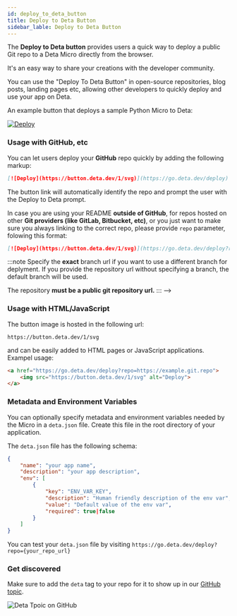 ```yaml
---
id: deploy_to_deta_button
title: Deploy to Deta Button
sidebar_lable: Deploy to Deta Button
---
```


The __Deploy to Deta button__ provides users a quick way to deploy a public Git repo to a Deta Micro directly from the browser.

It's an easy way to share your creations with the developer community.

You can use the "Deploy To Deta Button" in open-source repositories, blog posts, landing pages etc, allowing other developers to quickly deploy and use your app on Deta.

An example button that deploys a sample Python Micro to Deta:

[![Deploy](/img/deploy_button/button.svg)](https://go.deta.dev/deploy?repo=https://github.com/deta/deploy-to-deta-button-example)

### Usage with GitHub, etc

You can let users deploy your __GitHub__ repo quickly by adding the following markup:

```md
[![Deploy](https://button.deta.dev/1/svg)](https://go.deta.dev/deploy)
```

The button link will automatically identify the repo and prompt the user with the Deploy to Deta prompt.

In case you are using your README __outside of GitHub__, for repos hosted on other __Git providers (like GitLab, Bitbucket, etc)__, or you just want to make sure you always linking to the correct repo, please provide `repo` parameter, folowing this format:

```md
[![Deploy](https://button.deta.dev/1/svg)](https://go.deta.dev/deploy?repo=your-repo-url)
```


:::note
Specify the __exact__ branch url if you want to use a different branch for deplyment. If you provide the repository url without specifying a branch, the default branch will be used.

The repository **must be a public git repository url.**
::: -->


### Usage with HTML/JavaScript

The button image is hosted in the following url:
```
https://button.deta.dev/1/svg
```

and can be easily added to HTML pages or JavaScript applications. Exampel usage:

```html
<a href="https://go.deta.dev/deploy?repo=https://example.git.repo">
	<img src="https://button.deta.dev/1/svg" alt="Deploy">
</a>
```

### Metadata and Environment Variables 

You can optionally specify metadata and environment variables needed by the Micro in a `deta.json` file. Create this file in the root directory of your application.

The `deta.json` file has the following schema:

```json
{
	"name": "your app name",
	"description": "your app description", 
	"env": [
		{
			"key": "ENV_VAR_KEY",
			"description": "Human friendly description of the env var",
			"value": "Default value of the env var",
			"required": true|false 
		}
	]
}

```

You can test your `deta.json` file by visiting `https://go.deta.dev/deploy?repo={your_repo_url}`


### Get discovered

Make sure to add the `deta` tag to your repo for it to show up in our [GitHub topic](https://github.com/topics/deta).

<img src="/img/deploy_button/deta-topic.png" alt="Deta Tpoic on GitHub"/>
